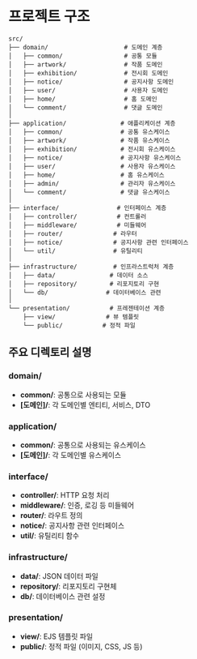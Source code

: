# 프로젝트 구조

```
src/
├── domain/                     # 도메인 계층
│   ├── common/                 # 공통 모듈
│   ├── artwork/                # 작품 도메인
│   ├── exhibition/             # 전시회 도메인
│   ├── notice/                 # 공지사항 도메인
│   ├── user/                   # 사용자 도메인
│   ├── home/                   # 홈 도메인
│   └── comment/                # 댓글 도메인
│
├── application/               # 애플리케이션 계층
│   ├── common/                # 공통 유스케이스
│   ├── artwork/               # 작품 유스케이스
│   ├── exhibition/            # 전시회 유스케이스
│   ├── notice/                # 공지사항 유스케이스
│   ├── user/                  # 사용자 유스케이스
│   ├── home/                  # 홈 유스케이스
│   ├── admin/                 # 관리자 유스케이스
│   └── comment/               # 댓글 유스케이스
│
├── interface/                # 인터페이스 계층
│   ├── controller/           # 컨트롤러
│   ├── middleware/           # 미들웨어
│   ├── router/              # 라우터
│   ├── notice/              # 공지사항 관련 인터페이스
│   └── util/                # 유틸리티
│
├── infrastructure/          # 인프라스트럭처 계층
│   ├── data/               # 데이터 소스
│   ├── repository/         # 리포지토리 구현
│   └── db/                # 데이터베이스 관련
│
└── presentation/           # 프레젠테이션 계층
    ├── view/              # 뷰 템플릿
    └── public/           # 정적 파일
```

## 주요 디렉토리 설명

### domain/
- **common/**: 공통으로 사용되는 모듈
- **[도메인]/**: 각 도메인별 엔티티, 서비스, DTO

### application/
- **common/**: 공통으로 사용되는 유스케이스
- **[도메인]/**: 각 도메인별 유스케이스

### interface/
- **controller/**: HTTP 요청 처리
- **middleware/**: 인증, 로깅 등 미들웨어
- **router/**: 라우트 정의
- **notice/**: 공지사항 관련 인터페이스
- **util/**: 유틸리티 함수

### infrastructure/
- **data/**: JSON 데이터 파일
- **repository/**: 리포지토리 구현체
- **db/**: 데이터베이스 관련 설정

### presentation/
- **view/**: EJS 템플릿 파일
- **public/**: 정적 파일 (이미지, CSS, JS 등)
